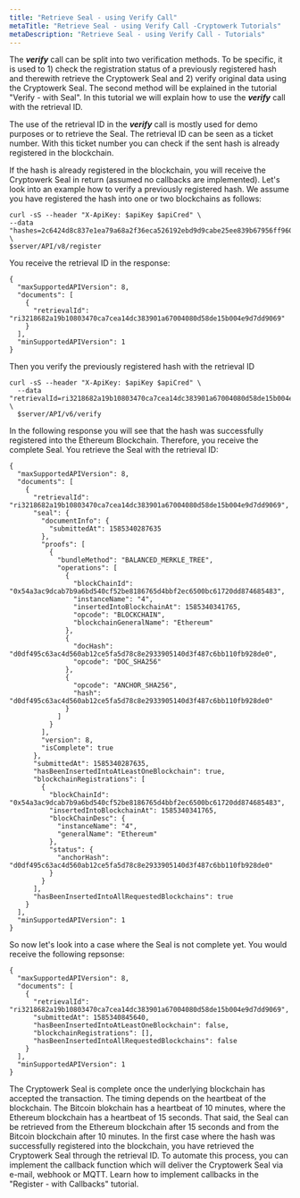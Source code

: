```yaml
---
title: "Retrieve Seal - using Verify Call"
metaTitle: "Retrieve Seal - using Verify Call -Cryptowerk Tutorials"
metaDescription: "Retrieve Seal - using Verify Call - Tutorials"
---
```


The ***verify*** call can be split into two verification methods. To be specific, it is used to 1) check the registration status of a previously registered hash and therewith retrieve the Cryptowerk Seal and 2) verify original data using the Cryptowerk Seal. The second method will be explained in the tutorial "Verify - with Seal". In this tutorial we will explain how to use the ***verify*** call with the retrieval ID.

The use of the retrieval ID in the ***verify*** call is mostly used for demo purposes or to retrieve the Seal. The retrieval ID can be seen as a ticket number. With this ticket number you can check if the sent hash is already registered in the blockchain.

If the hash is already registered in the blockchain, you will receive the Cryptowerk Seal in return (assumed no callbacks are implemented). Let's look into an example how to verify a previously registered hash.
We assume you have registered the hash into one or two blockchains as follows:
```
curl -sS --header "X-ApiKey: $apiKey $apiCred" \
--data "hashes=2c6424d8c837e1ea79a68a2f36eca526192ebd9d9cabe25ee839b67956ff960a" \
$server/API/v8/register
```

You receive the retrieval ID in the response:
```
{
  "maxSupportedAPIVersion": 8,
  "documents": [
    {
      "retrievalId": "ri3218682a19b10803470ca7cea14dc383901a67004080d58de15b004e9d7dd9069"
    }
  ],
  "minSupportedAPIVersion": 1
}
```
Then you verify the previously registered hash with the retrieval ID

```
curl -sS --header "X-ApiKey: $apiKey $apiCred" \
  --data "retrievalId=ri3218682a19b10803470ca7cea14dc383901a67004080d58de15b004e9d7dd9069" \
  $server/API/v6/verify

```

In the following response you will see that the hash was successfully registered into the Ethereum Blockchain. Therefore, you receive the complete Seal. You retrieve the Seal with the retrieval ID:

```
{
  "maxSupportedAPIVersion": 8,
  "documents": [
    {
      "retrievalId": "ri3218682a19b10803470ca7cea14dc383901a67004080d58de15b004e9d7dd9069",
      "seal": {
        "documentInfo": {
          "submittedAt": 1585340287635
        },
        "proofs": [
          {
            "bundleMethod": "BALANCED_MERKLE_TREE",
            "operations": [
              {
                "blockChainId": "0x54a3ac9dcab7b9a6bd540cf52be8186765d4bbf2ec6500bc61720dd874685483",
                "instanceName": "4",
                "insertedIntoBlockchainAt": 1585340341765,
                "opcode": "BLOCKCHAIN",
                "blockchainGeneralName": "Ethereum"
              },
              {
                "docHash": "d0df495c63ac4d560ab12ce5fa5d78c8e2933905140d3f487c6bb110fb928de0",
                "opcode": "DOC_SHA256"
              },
              {
                "opcode": "ANCHOR_SHA256",
                "hash": "d0df495c63ac4d560ab12ce5fa5d78c8e2933905140d3f487c6bb110fb928de0"
              }
            ]
          }
        ],
        "version": 8,
        "isComplete": true
      },
      "submittedAt": 1585340287635,
      "hasBeenInsertedIntoAtLeastOneBlockchain": true,
      "blockchainRegistrations": [
        {
          "blockChainId": "0x54a3ac9dcab7b9a6bd540cf52be8186765d4bbf2ec6500bc61720dd874685483",
          "insertedIntoBlockchainAt": 1585340341765,
          "blockChainDesc": {
            "instanceName": "4",
            "generalName": "Ethereum"
          },
          "status": {
            "anchorHash": "d0df495c63ac4d560ab12ce5fa5d78c8e2933905140d3f487c6bb110fb928de0"
          }
        }
      ],
      "hasBeenInsertedIntoAllRequestedBlockchains": true
    }
  ],
  "minSupportedAPIVersion": 1
}

```

So now let's look into a case where the Seal is not complete yet. You would receive the following repsonse:
```
{
  "maxSupportedAPIVersion": 8,
  "documents": [
    {
      "retrievalId": "ri3218682a19b10803470ca7cea14dc383901a67004080d58de15b004e9d7dd9069",
      "submittedAt": 1585340845640,
      "hasBeenInsertedIntoAtLeastOneBlockchain": false,
      "blockchainRegistrations": [],
      "hasBeenInsertedIntoAllRequestedBlockchains": false
    }
  ],
  "minSupportedAPIVersion": 1
}
```
The Cryptowerk Seal is complete once the underlying blockchain has accepted the transaction. The timing depends on the heartbeat of the blockchain. The Bitcoin blokchain has a heartbeat of 10 minutes, where the Ethereum blockchain has a heartbeat of 15 seconds. That said, the Seal can be retrieved from the Ethereum blockchain after 15 seconds and from the Bitcoin blockchain after 10 minutes.
In the first case where the hash was successfully registered into the blockchain, you have retrieved the Cryptowerk Seal through the retrieval ID. To automate this process, you can implement the callback function which will deliver the Cryptowerk Seal via e-mail, webhook or MQTT. Learn how to implement callbacks in the "Register - with Callbacks" tutorial.


